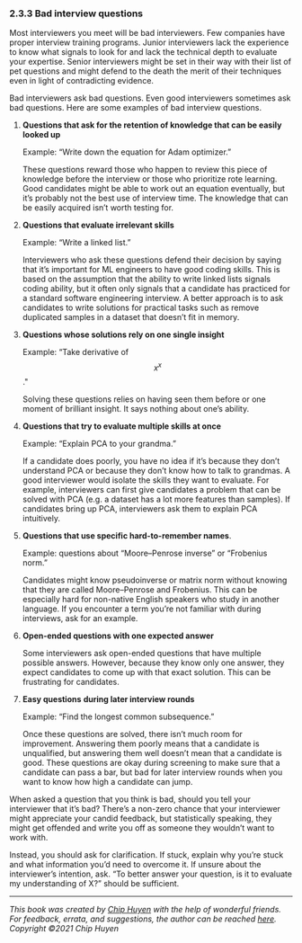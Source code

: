 ### 2.3.3 Bad interview questions

Most interviewers you meet will be bad interviewers. Few companies have proper interview training programs. Junior interviewers lack the experience to know what signals to look for and lack the technical depth to evaluate your expertise. Senior interviewers might be set in their way with their list of pet questions and might defend to the death the merit of their techniques even in light of contradicting evidence.

Bad interviewers ask bad questions. Even good interviewers sometimes ask bad questions. Here are some examples of bad interview questions.


1. **Questions that ask for the retention of knowledge that can be easily looked up**

    Example: “Write down the equation for Adam optimizer.”

    These questions reward those who happen to review this piece of knowledge before the interview or those who prioritize rote learning. Good candidates might be able to work out an equation eventually, but it’s probably not the best use of interview time. The knowledge that can be easily acquired isn’t worth testing for.

2. **Questions that evaluate irrelevant skills**

    Example: “Write a linked list.”

    Interviewers who ask these questions defend their decision by saying that it’s important for ML engineers to have good coding skills. This is based on the assumption that the ability to write linked lists signals coding ability, but it often only signals that a candidate has practiced for a standard software engineering interview. A better approach is to ask candidates to write solutions for practical tasks such as remove duplicated samples in a dataset that doesn’t fit in memory.

3. **Questions whose solutions rely on one single insight**

    Example: “Take derivative of $$ x^x $$."

    Solving these questions relies on having seen them before or one moment of brilliant insight. It says nothing about one’s ability.

4. **Questions that try to evaluate multiple skills at once**

    Example: “Explain PCA to your grandma.”

    If a candidate does poorly, you have no idea if it’s because they don’t understand PCA or because they don’t know how to talk to grandmas. A good interviewer would isolate the skills they want to evaluate. For example, interviewers can first give candidates a problem that can be solved with PCA (e.g. a dataset has a lot more features than samples). If candidates bring up PCA, interviewers ask them to explain PCA intuitively.

5. **Questions that use specific hard-to-remember names**.

    Example: questions about “Moore–Penrose inverse” or “Frobenius norm.”

    Candidates might know pseudoinverse or matrix norm without knowing that they are called Moore–Penrose and Frobenius. This can be especially hard for non-native English speakers who study in another language. If you encounter a term you’re not familiar with during interviews, ask for an example.

6. **Open-ended questions with one expected answer**

    Some interviewers ask open-ended questions that have multiple possible answers. However, because they know only one answer, they expect candidates to come up with that exact solution. This can be frustrating for candidates.

7. **Easy questions** **during later interview rounds**

    Example: “Find the longest common subsequence.”

    Once these questions are solved, there isn’t much room for improvement. Answering them poorly means that a candidate is unqualified, but answering them well doesn’t mean that a candidate is good. These questions are okay during screening to make sure that a candidate can pass a bar, but bad for later interview rounds when you want to know how high a candidate can jump.

When asked a question that you think is bad, should you tell your interviewer that it’s bad? There’s a non-zero chance that your interviewer might appreciate your candid feedback, but statistically speaking, they might get offended and write you off as someone they wouldn’t want to work with.

Instead, you should ask for clarification. If stuck, explain why you’re stuck and what information you’d need to overcome it. If unsure about the interviewer’s intention, ask. “To better answer your question, is it to evaluate my understanding of X?” should be sufficient.

---
*This book was created by [Chip Huyen](https://huyenchip.com) with the help of wonderful friends. For feedback, errata, and suggestions, the author can be reached [here](https://huyenchip.com/communication/). Copyright ©2021 Chip Huyen*